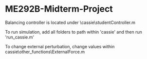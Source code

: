 # ME292B-Midterm-Project

Balancing controller is located under \cassie\studentController.m

To run simulation, add all folders to path within 'cassie' and then run 'run_cassie.m'

To change external perturbation, change values within cassie\other_functions\ExternalForce.m